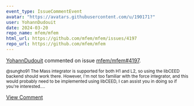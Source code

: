 ```yaml
---
event_type: IssueCommentEvent
avatar: "https://avatars.githubusercontent.com/u/190171?"
user: YohannDudouit
date: 2024-03-20
repo_name: mfem/mfem
html_url: https://github.com/mfem/mfem/issues/4197
repo_url: https://github.com/mfem/mfem
---
```


<a href='https://github.com/YohannDudouit' target='_blank'>YohannDudouit</a> commented on issue <a href='https://github.com/mfem/mfem/issues/4197' target='_blank'>mfem/mfem#4197</a>.

<small>@sungho91 The Mass integrator is supported for both H1 and L2, so using the libCEED backend should work there. However, I'm not too familiar with the force integrator, and this would probably need to be implemented using libCEED, I can assist you in doing so if you're interested....</small>

<a href='https://github.com/mfem/mfem/issues/4197' target='_blank'>View Comment</a>